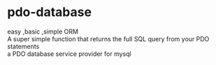 # pdo-database
easy ,basic ,simple ORM <br>
A super simple function that returns the full SQL query from your PDO statements<br>
a PDO database service provider for mysql
